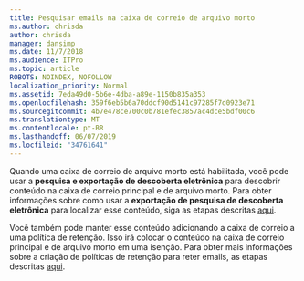 ```yaml
---
title: Pesquisar emails na caixa de correio de arquivo morto
ms.author: chrisda
author: chrisda
manager: dansimp
ms.date: 11/7/2018
ms.audience: ITPro
ms.topic: article
ROBOTS: NOINDEX, NOFOLLOW
localization_priority: Normal
ms.assetid: 7eda49d0-5b6e-4dba-a89e-1150b835a353
ms.openlocfilehash: 359f6eb5b6a70ddcf90d5141c97285f7d0923e71
ms.sourcegitcommit: 4b7e478ce700c0b781efec3857ac4dce5bdf00c6
ms.translationtype: MT
ms.contentlocale: pt-BR
ms.lasthandoff: 06/07/2019
ms.locfileid: "34761641"
---
```

Quando uma caixa de correio de arquivo morto está habilitada, você pode usar a **pesquisa e exportação de descoberta eletrônica** para descobrir conteúdo na caixa de correio principal e de arquivo morto. Para obter informações sobre como usar a **exportação de pesquisa de descoberta eletrônica** para localizar esse conteúdo, siga as etapas descritas [aqui](https://docs.microsoft.com/office365/securitycompliance/export-search-results).
  
Você também pode manter esse conteúdo adicionando a caixa de correio a uma política de retenção. Isso irá colocar o conteúdo na caixa de correio principal e de arquivo morto em uma isenção. Para obter mais informações sobre a criação de políticas de retenção para reter emails, as etapas descritas [aqui](https://docs.microsoft.com/Office365/securitycompliance/retention-policies).
  

